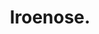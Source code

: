 --- 
title: "Iroenose."
publishdate: "2019-4-24T16:48:46+02:00"
src: "https://365manga.net/manga/iroenose"
image: "https://data.365manga.net/images/thumbnails/19808-iroenose.jpg"
description: "Guy picks up a strange girl who was waiting barefoot outside the convenience store. Note: Does not feature sexual intercourse but includes (censored) partial nudity and masturbation."
---